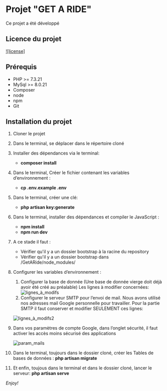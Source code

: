# Projet "GET A RIDE"
Ce projet a été développé
## Licence du projet
[![license]](https://github.com/1907ns/getARide/blob/master/LICENSE)

## Prérequis
* PHP >= 7.3.21
* MySql >= 8.0.21
* Composer
* node
* npm
* Git


## Installation du projet

1. Cloner le projet
2. Dans le terminal, se déplacer dans le répertoire cloné
3. Installer des dépendances via le terminal:
    * **composer install**
4. Dans le terminal, Créer le fichier contenant les variables d’environnement :
    * **cp .env.example .env**
5. Dans le terminal, créer une clé:
    * **php artisan key:generate**
6. Dans le terminal, installer des dépendances et compiler le JavaScript :
    * **npm install**
    * **npm run dev**
7. A ce stade il faut :
    * Vérifier qu'il y a un dossier bootstrap à la racine du repository
    * Vérifier qu'il y a un dossier bootstrap dans /GetARide/node_modules/

8. Configurer les variables d’environnement :
    1. Configurer la base de donnée (Une base de donnée vierge doit déjà avoir été créé au préalable) Les lignes à modifier concernées:
    ![lignes_à_modifs](https://user-images.githubusercontent.com/62764644/115121730-86d57d80-9fb4-11eb-8aff-7adcc2a467a4.png)
    2. Configurer le serveur SMTP pour l’envoi de mail.  Nous avons utilisé nos adresses mail Google personnelle pour travailler. Pour la partie SMTP il faut conserver et modifier SEULEMENT ces lignes:
   
    ![lignes_à_modifs2](https://user-images.githubusercontent.com/62764644/115121782-d1ef9080-9fb4-11eb-9801-57905685cddc.png)

10. Dans vos paramètres de compte Google, dans l’onglet sécurité, il faut activer les accès moins sécurisé des applications

    ![param_mails](https://user-images.githubusercontent.com/62764644/115121813-fa778a80-9fb4-11eb-8de0-8495abf2f95f.png)
    
11. Dans le terminal, toujours dans le dossier cloné, créer les Tables de bases de données :
    **php artisan migrate**
12. Et enfin, toujous dans le terminal et dans le dossier cloné, lancer le serveur:
    **php artisan serve**
    
    
_Enjoy!_
   

